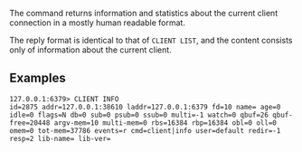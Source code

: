 The command returns information and statistics about the current client connection in a mostly human readable format.

The reply format is identical to that of `CLIENT LIST`, and the content consists only of information about the current client.

## Examples

```valkey-cli
127.0.0.1:6379> CLIENT INFO
id=2875 addr=127.0.0.1:38610 laddr=127.0.0.1:6379 fd=10 name= age=0 idle=0 flags=N db=0 sub=0 psub=0 ssub=0 multi=-1 watch=0 qbuf=26 qbuf-free=20448 argv-mem=10 multi-mem=0 rbs=16384 rbp=16384 obl=0 oll=0 omem=0 tot-mem=37786 events=r cmd=client|info user=default redir=-1 resp=2 lib-name= lib-ver=
```
